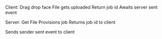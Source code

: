 Client:
Drag drop face
File gets uploaded
Return job id
Awaits server sent event 


Server:
Get File
Provisions job
Returns job id to client

Sends sender sent event to client